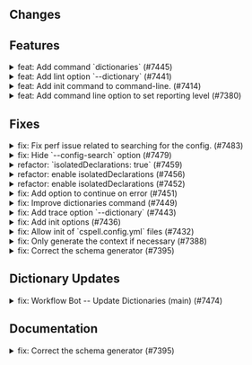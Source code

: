 ## Changes

## Features

<details>
<summary>feat: Add command `dictionaries` (#7445)</summary>

### feat: Add command `dictionaries` (#7445)

Add new `dictionaries` command to the cli

```
Usage: cspell dictionaries [options]

List dictionaries

Options:
  -c, --config <cspell.json>  Configuration file to use.  By default cspell
                              looks for cspell.json in the current directory.
  --path-format <format>      Configure how to display the dictionary path.
                              (choices: "hide", "short", "long", "full",
                              default: Display most of the path.)
  --color                     Force color.
  --no-color                  Turn off color.
  --no-default-configuration  Do not load the default configuration and
                              dictionaries.
  -h, --help                  display help for command
```

---

</details>

<details>
<summary>feat: Add lint option `--dictionary` (#7441)</summary>

### feat: Add lint option `--dictionary` (#7441)

Add lint options:

- `--dictionary` - enable a dictionary by name
- `--disable-dictionary` - disable a dictionary by name

---

</details>

<details>
<summary>feat: Add init command to command-line. (#7414)</summary>

### feat: Add init command to command-line. (#7414)

New command:

```
Usage: cspell init [options]

Initialize a CSpell configuration file.

Options:
  -o, --output <path>        Define where to write file.
  --format <format>          Define the format of the file. (choices: "yaml",
                             "yml", "json", "jsonc", default: "yaml")
  --import <path|package>    Import a configuration file or dictionary package.
  --locale <locale>          Define the locale to use when spell checking (e.g.,
                             en, en-US, de).
  --dictionary <dictionary>  Enable a dictionary.
  --no-comments              Do not add comments to the config file.
  --no-schema                Do not add the schema reference to the config file.
  -h, --help                 display help for command
```

---

</details>

<details>
<summary>feat: Add command line option to set reporting level (#7380)</summary>

### feat: Add command line option to set reporting level (#7380)

## Command Line Option: `--report`

Option: `--report`
Choices:

- `all` - report everything (default)
- `simple` - only report issues with simple fixes.
- `typos` - only report issues with common typos.
- `flagged` - only report flagged issues.

## Reporters - add opt-in feature flag

To support legacy reporters, it is necessary to check if they support new features.

Features:

```ts
/**
 * Allows the reporter to advertise which features it supports.
 */
interface FeaturesSupportedByReporter {
  /**
   * The reporter supports the {@link ReportingConfiguration.unknownWords} option and understands
   * how to filter issues based upon {@link Issue.isFlagged}, {@link Issue.hasSimpleSuggestions} and {@link Issue.hasPreferredSuggestions}.
   * - `true` - The `reporter.issue` method will be called for all spelling issues and it is expected to handle .
   * - `false | undefined` - the unknown words will be filtered out based upon the `unknownWords` setting before being passed to the reporter.
   */
  unknownWords?: boolean | undefined;

  /**
   * The reporter supports the {@link Issue.issueType} option.
   * - `true` - the reporter will be called with all issues types.
   * - `false | undefined` - only {@link IssueType.spelling} issues will be passed to the reporter.
   */
  issueType?: boolean | undefined;
}
```

---

</details>

## Fixes

<details>
<summary>fix: Fix perf issue related to searching for the config. (#7483)</summary>

### fix: Fix perf issue related to searching for the config. (#7483)

---

</details>

<details>
<summary>fix: Hide `--config-search` option (#7479)</summary>

### fix: Hide `--config-search` option (#7479)

---

</details>

<details>
<summary>refactor: `isolatedDeclarations: true` (#7459)</summary>

### refactor: `isolatedDeclarations: true` (#7459)

---

</details>

<details>
<summary>refactor: enable isolatedDeclarations (#7456)</summary>

### refactor: enable isolatedDeclarations (#7456)

---

</details>

<details>
<summary>refactor: enable isolatedDeclarations (#7452)</summary>

### refactor: enable isolatedDeclarations (#7452)

---

</details>

<details>
<summary>fix: Add option to continue on error (#7451)</summary>

### fix: Add option to continue on error (#7451)

Add lint option:

```
  --continue-on-error          Continue processing files even if there is a configuration error.
```

---

</details>

<details>
<summary>fix: Improve dictionaries command (#7449)</summary>

### fix: Improve dictionaries command (#7449)

Add options:

```
  --enabled                   Show only enabled dictionaries.
  --no-enabled                Do not show enabled dictionaries.
  --locale <locale>           Set language locales. i.e. "en,fr" for English and
                              French, or "en-GB" for British English.
  --file-type <fileType>      File type to use. i.e. "html", "golang", or
                              "javascript".
  --no-show-location          Do not show the location of the dictionary.
  --show-file-types           Show the file types supported by the dictionary.
                              (default: false)
  --show-locales              Show the language locales supported by the
                              dictionary. (default: false)
```

---

</details>

<details>
<summary>fix: Add trace option `--dictionary` (#7443)</summary>

### fix: Add trace option `--dictionary` (#7443)

```
Usage: cspell trace [options] [words...]

Options:
  --dictionary <name>         Enable a dictionary by name. Can be used multiple
                              times.
```

---

</details>

<details>
<summary>fix: Add init options (#7436)</summary>

### fix: Add init options (#7436)

New options:

```
  -c, --config <path>        Path to the CSpell configuration file. Conflicts
                             with --output and --format.
  --remove-comments          Remove all comments from the config file.
  --stdout                   Write the configuration to stdout instead of a
                             file.
```

Help:

```
Usage: cspell init [options]

Initialize a CSpell configuration file.

Options:
  -c, --config <path>        Path to the CSpell configuration file. Conflicts
                             with --output and --format.
  -o, --output <path>        Define where to write file.
  --format <format>          Define the format of the file. (choices: "yaml",
                             "yml", "json", "jsonc", default: "yaml")
  --import <path|package>    Import a configuration file or dictionary package.
  --locale <locale>          Define the locale to use when spell checking (e.g.,
                             en, en-US, de).
  --dictionary <dictionary>  Enable a dictionary. Can be used multiple times.
  --no-comments              Do not add comments to the config file.
  --remove-comments          Remove all comments from the config file.
  --no-schema                Do not add the schema reference to the config file.
  --stdout                   Write the configuration to stdout instead of a
                             file.
  -h, --help                 display help for command
```

---

</details>

<details>
<summary>fix: Allow init of `cspell.config.yml` files (#7432)</summary>

### fix: Allow init of `cspell.config.yml` files (#7432)

Add `yml` to the init command format list.

```
cspell init --format=yml
```

It will create a `cspell.config.yml` file.

---

</details>

<details>
<summary>fix: Only generate the context if necessary (#7388)</summary>

### fix: Only generate the context if necessary (#7388)

---

</details>

<details>
<summary>fix: Correct the schema generator (#7395)</summary>

### fix: Correct the schema generator (#7395)

---

</details>

## Dictionary Updates

<details>
<summary>fix: Workflow Bot -- Update Dictionaries (main) (#7474)</summary>

### fix: Workflow Bot -- Update Dictionaries (main) (#7474)

# Update Dictionaries (main)

## Summary

```
 .../MicrosoftDocs/PowerShell-Docs/report.yaml      |  3 +-
 .../MicrosoftDocs/PowerShell-Docs/snapshot.txt     |  3 +-
 .../snapshots/ktaranov/sqlserver-kit/report.yaml   | 10 +--
 .../snapshots/ktaranov/sqlserver-kit/snapshot.txt  |  9 +--
 .../microsoft/TypeScript-Website/report.yaml       |  6 +-
 .../microsoft/TypeScript-Website/snapshot.txt      |  4 +-
 .../snapshots/neovim/nvim-lspconfig/report.yaml    |  5 +-
 .../snapshots/neovim/nvim-lspconfig/snapshot.txt   |  3 +-
 .../webdeveric/webpack-assets-manifest/report.yaml |  7 +-
 .../webpack-assets-manifest/snapshot.txt           |  5 +-
 packages/cspell-bundled-dicts/package.json         | 16 ++--
 .../cspell/src/app/__snapshots__/app.test.ts.snap  | 30 +++----
 pnpm-lock.yaml                                     | 93 ++++++++++++----------
 13 files changed, 95 insertions(+), 99 deletions(-)
```

---

</details>

## Documentation

<details>
<summary>fix: Correct the schema generator (#7395)</summary>

### fix: Correct the schema generator (#7395)

---

</details>
